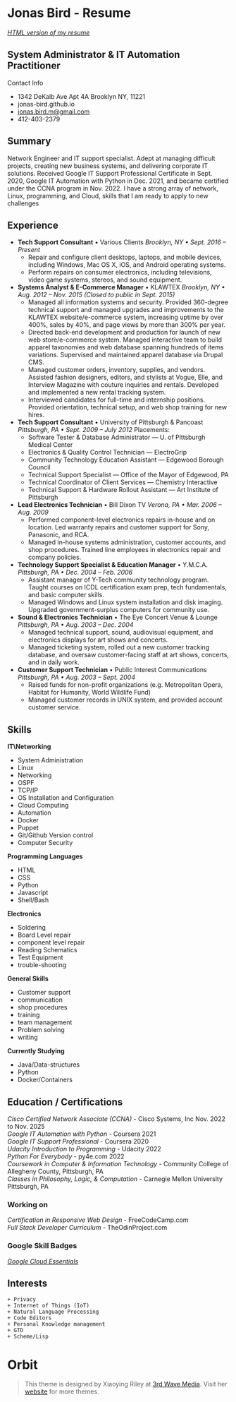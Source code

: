 # Jonas Bird - Resume

*[HTML version of my resume](https://jonas-bird.github.io/Jonas-Bird-HTML-Resume/)*

## System Administrator & IT Automation Practitioner 

Contact Info
+ 1342 DeKalb Ave Apt 4A Brooklyn NY, 11221
+ jonas-bird.github.io  
+ jonas.bird.m@gmail.com  
+ 412-403-2379

## Summary 

Network Engineer and IT support specialist. Adept at managing difficult projects, creating new business systems, and delivering corporate IT solutions.  Received Google IT Support Professional Certificate in Sept. 2020, Google IT Automation with Python in Dec. 2021, and became certified under the CCNA program in Nov. 2022. I have a strong array of network, Linux, programming, and Cloud, skills that I am ready to apply to new challenges

## Experience 

+ **Tech Support Consultant** • Various Clients *Brooklyn, NY • Sept. 2016 – Present*
    + Repair and configure client desktops, laptops, and mobile devices, including Windows, Mac OS X, iOS, and Android operating systems.
    + Perform repairs on consumer electronics, including televisions, video game systems, stereos, and sound equipment.  
+ **Systems Analyst & E-Commerce Manager** • KLAWTEX *Brooklyn, NY • Aug. 2012 – Nov. 2015 (Closed to public in Sept. 2015)*
  + Managed all information systems and security. Provided 360-degree technical support and managed upgrades and improvements to the KLAWTEX website/e-commerce system, increasing uptime by over 400%, sales by 40%, and page views by more than 300% per year.
  + Directed back-end development and production for launch of new web store/e-commerce system. Managed interactive team to build apparel taxonomies and web database spanning hundreds of items variations. Supervised and maintained apparel database via Drupal CMS.
  + Managed customer orders, inventory, supplies, and vendors. Assisted fashion designers, editors, and stylists at Vogue, Elle, and Interview Magazine with couture inquiries and rentals. Developed and implemented a new rental tracking system.
  + Interviewed candidates for full-time and internship positions. Provided orientation, technical setup, and web shop training for new hires.
+ **Tech Support Consultant** • University of Pittsburgh & Pancoast *Pittsburgh, PA • Sept. 2009 – July 2012*
  Placements:
  + Software Tester & Database Administrator — U. of Pittsburgh Medical Center
  + Electronics & Quality Control Technician — ElectroGrip
  + Community Technology Education Assistant — Edgewood Borough Council
  + Technical Support Specialist — Office of the Mayor of Edgewood, PA
  + Technical Coordinator of Client Services — Chemistry Interactive
  + Technical Support & Hardware Rollout Assistant — Art Institute of Pittsburgh
+ **Lead Electronics Technician** • Bill Dixon TV *Verona, PA • Mar. 2006 – Aug. 2009*
  + Performed component-level electronics repairs in-house and on location. Led warranty repairs and customer support for Sony, Panasonic, and RCA.
  + Managed in-house systems administration, customer accounts, and shop procedures. Trained line employees in electronics repair and company policies.
+ **Technology Support Specialist & Education Manager** • Y.M.C.A. *Pittsburgh, PA • Dec. 2004 – Feb. 2006*
  + Assistant manager of Y-Tech community technology program. Taught courses on ICDL certification exam prep, tech fundamentals, and basic computer skills.
  + Managed Windows and Linux system installation and disk imaging. Upgraded government-surplus computers for community use.
+ **Sound & Electronics Technician** • The Eye Concert Venue & Lounge *Pittsburgh, PA • Aug. 2003 – Dec. 2004*
  + Managed technical support, sound, audiovisual equipment, and electronics displays for art shows and concerts.
  + Managed ticketing system, rolled out a new customer tracking database, and oversaw customer-facing staff at art shows, concerts, and in daily work.
+ **Customer Support Technician** • Public Interest Communications *Pittsburgh, PA • Aug. 2003 – Sept. 2004*
  + Raised funds for non-profit organizations (e.g. Metropolitan Opera, Habitat for Humanity, World Wildlife Fund)
  + Managed customer records in UNIX system, and provided account customer service.


## Skills

**IT\Networking** 
+ System Administration 
+ Linux   
+ Networking   
+ OSPF  
+ TCP/IP  
+ OS Installation and Configuration 
+ Cloud Computing 
+ Automation 
+ Docker 
+ Puppet 
+ Git/Github Version control
+ Computer Security
    
**Programming Languages** 
+ HTML
+ CSS
+ Python 
+ Javascript 
+ Shell/Bash 
    
**Electronics** 
+ Soldering 
+ Board Level repair 
+ component level repair 
+ Reading Schematics 
+ Test Equipment 
+ trouble-shooting

**General Skills** 
+ Customer support 
+ communication 
+ shop procedures 
+ training 
+ team management
+ Problem solving
+ writing

**Currently Studying**   
+ Java/Data-structures  
+ Python   
+ Docker/Containers  

## Education / Certifications 

*Cisco Certified Network Associate (CCNA)* - Cisco Systems, Inc Nov. 2022 to Nov. 2025  
*Google IT Automation with Python* - Coursera 2021  
*Google IT Support Professional* - Coursera 2020  
*Udacity Introduction to Programming* - Udacity 2022  
*Python For Everybody* - py4e.com 2022  
*Coursework in Computer & Information Technology* - Community College of Allegheny County, Pittsburgh, PA  
*Classes in Philosophy, Logic, & Computation* - Carnegie Mellon University Pittsburgh, PA  

### Working on 

*Certification in Responsive Web Design* - FreeCodeCamp.com  
*Full Stack Developer Curriculum* - TheOdinProject.com  

### Google Skill Badges

*[Google Cloud Essentials](https://www.cloudskillsboost.google/public_profiles/27ba7c49-384b-4468-9c83-1c29352645ea)*
    
## Interests 

    + Privacy 
    + Internet of Things (IoT)
    + Natural Language Processing 
    + Code Editors 
    + Personal Knowledge management 
    + GTD
    + Scheme/Lisp



# Orbit
> This theme is designed by Xiaoying Riley at [3rd Wave Media](http://themes.3rdwavemedia.com/). 
> Visit her [website](http://themes.3rdwavemedia.com/) for more themes.

